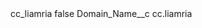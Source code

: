 <?xml version="1.0" encoding="UTF-8"?>
<CustomMetadata xmlns="http://soap.sforce.com/2006/04/metadata" xmlns:xsi="http://www.w3.org/2001/XMLSchema-instance" xmlns:xsd="http://www.w3.org/2001/XMLSchema">
    <label>cc_liamria</label>
    <protected>false</protected>
    <values>
        <field>Domain_Name__c</field>
        <value xsi:type="xsd:string">cc.liamria</value>
    </values>
</CustomMetadata>
